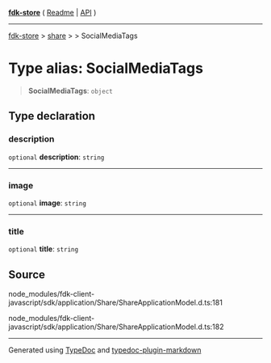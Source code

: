 [**fdk-store**](../../../README.md) ( [Readme](../../../README.md) \| [API](../../../API.md) )

---

[fdk-store](../../../API.md) > [share](../../README.md) > [<internal>](../README.md) > SocialMediaTags

# Type alias: SocialMediaTags

> **SocialMediaTags**: `object`

## Type declaration

### description

`optional` **description**: `string`

---

### image

`optional` **image**: `string`

---

### title

`optional` **title**: `string`

## Source

node_modules/fdk-client-javascript/sdk/application/Share/ShareApplicationModel.d.ts:181

node_modules/fdk-client-javascript/sdk/application/Share/ShareApplicationModel.d.ts:182

---

Generated using [TypeDoc](https://typedoc.org/) and [typedoc-plugin-markdown](https://www.npmjs.com/package/typedoc-plugin-markdown)
